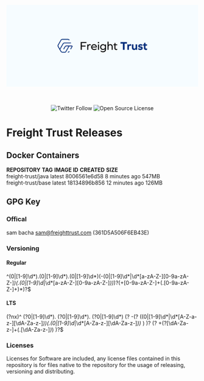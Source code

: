 <p align="center">
<img src="https://raw.githubusercontent.com/freight-trust/branding/master/images/bundle/optimized_github_repo_card.png">
</p>
<br>
<!-- Badges Start -->
<p align="center">
<img alt="Twitter Follow" src="https://img.shields.io/twitter/follow/freighttrustnet?label=%40FreightTrustNet&style=social">
<img alt="Open Source License" src="https://img.shields.io/github/license/freight-trust/releases?style=social">
<!-- Badges End -->

# Freight Trust Releases

## Docker Containers

**REPOSITORY**           **TAG**         **IMAGE ID**          **CREATED**       **SIZE** <br />
freight-trust/java        latest         8006561e6d58          8 minutes ago       547MB <br />
freight-trust/base        latest         18134896b856         12 minutes ago       126MB <br />


## GPG Key 

### Offical
sam bacha <sam@freighttrust.com> (361D5A506F6EB43E)


### Versioning 


#### Regular 
^(0|[1-9]\d*)\.(0|[1-9]\d*)\.(0|[1-9]\d*)(-(0|[1-9]\d*|\d*[a-zA-Z-][0-9a-zA-Z-]*)(\.(0|[1-9]\d*|\d*[a-zA-Z-][0-9a-zA-Z-]*))*)?(\+[0-9a-zA-Z-]+(\.[0-9a-zA-Z-]+)*)?$


#### LTS

(?nx)^
(?<Major>0|[1-9]\d*)\.
(?<Minor>0|[1-9]\d*)\.
(?<Patch>0|[1-9]\d*)
(?<PreReleaseTagWithSeparator>
  -(?<PreReleaseTag>
    ((0|[1-9]\d*|\d*[A-Z-a-z-][\dA-Za-z-]*))(\.(0|[1-9]\d*|\d*[A-Za-z-][\dA-Za-z-]*))*
   )
)?
(?<BuildMetadataTagWithSeparator>
  \+(?<BuildMetadataTag>[\dA-Za-z-]+(\.[\dA-Za-z-]*)*)
)?$

### Licenses 

Licenses for Software are included, any license files contained in this repository is for files native to the repository for the usage of releasing, versioning and distributing. 
